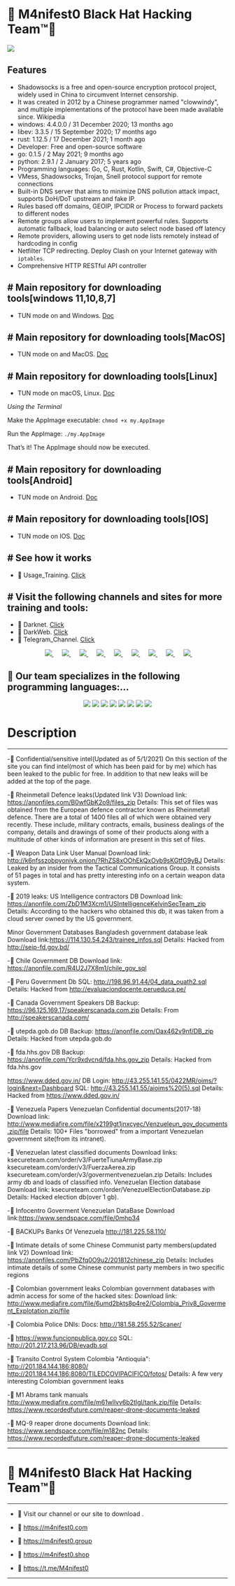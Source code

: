 # 👊 M4nifest0 Black Hat Hacking Team™💪

![](b8976d9a.png)

## Features

- Shadowsocks is a free and open-source encryption protocol project, widely used in China to circumvent Internet censorship.
- It was created in 2012 by a Chinese programmer named "clowwindy", and multiple implementations of the protocol have been made available since. Wikipedia
- windows: 4.4.0.0 / 31 December 2020; 13 months ago
- libev: 3.3.5 / 15 September 2020; 17 months ago
- rust: 1.12.5 / 17 December 2021; 1 month ago
- Developer: Free and open-source software
- go: 0.1.5 / 2 May 2021; 9 months ago
- python: 2.9.1 / 2 January 2017; 5 years ago
- Programming languages: Go, C, Rust, Kotlin, Swift, C#, Objective-C
- VMess, Shadowsocks, Trojan, Snell protocol support for remote connections
- Built-in DNS server that aims to minimize DNS pollution attack impact, supports DoH/DoT upstream and fake IP.
- Rules based off domains, GEOIP, IPCIDR or Process to forward packets to different nodes
- Remote groups allow users to implement powerful rules. Supports automatic fallback, load balancing or auto select node based off latency
- Remote providers, allowing users to get node lists remotely instead of hardcoding in config
- Netfilter TCP redirecting. Deploy Clash on your Internet gateway with `iptables`.
- Comprehensive HTTP RESTful API controller

## # Main repository for downloading tools[windows 11,10,8,7]

- TUN mode on and Windows. [Doc](https://raw.githubusercontent.com/Jigsaw-Code/outline-releases/master/client/stable/Outline-Client.exe)

## # Main repository for downloading tools[MacOS]

- TUN mode on and MacOS. [Doc](https://itunes.apple.com/us/app/outline-app/id1356178125)

## # Main repository for downloading tools[Linux]

- TUN mode on macOS, Linux. [Doc](https://raw.githubusercontent.com/Jigsaw-Code/outline-releases/master/client/stable/Outline-Client.AppImage)

*Using the Terminal*

Make the AppImage executable: `chmod +x my.AppImage`

Run the AppImage: `./my.AppImage`

That’s it! The AppImage should now be executed.

## # Main repository for downloading tools[Android]

- TUN mode on Android. [Doc](https://play.google.com/store/apps/details?id=org.outline.android.client)

## # Main repository for downloading tools[IOS]

- TUN mode on IOS. [Doc](https://itunes.apple.com/us/app/outline-app/id1356177741)

## # See how it works

- 🤡 Usage_Training. [Click](https://t.me/M4nifest0/707) 

## # Visit the following channels and sites for more training and tools:

- 🔞 Darknet. [Click](https://m4nifest0.com)
- 🔞 DarkWeb. [Click](http://afe36vr4gqncdsekksl5ka3xahemj4cpnguj5t7wwp5vxvhff3h5g2qd.onion)
- 🔞 Telegram_Channel. [Click](https://t.me/M4nifest0)


<p align="center">	
</a>&nbsp;&nbsp;&nbsp;&nbsp;
	<a href="https://t.me/M4nifest0">
		<img src="https://img.shields.io/badge/Telegram-%23000000.svg?&style=for-the-badge&logo=Telegram&logoColor=white" />
	</a>&nbsp;&nbsp;&nbsp;&nbsp;
	<a href="https://twitter.com/_M4nifest0_">
		<img src="https://img.shields.io/badge/twitter-%231DA1F2.svg?&style=for-the-badge&logo=twitter&logoColor=white" />
	</a>&nbsp;&nbsp;&nbsp;&nbsp;
	<a href="https://m4nifest0.com">
		<img src="https://img.shields.io/badge/WebSite-%234A154B.svg?&style=for-the-badge&logo=slack&logoColor=white" />
	</a>&nbsp;&nbsp;&nbsp;&nbsp;
	<a href="http://afe36vr4gqncdsekksl5ka3xahemj4cpnguj5t7wwp5vxvhff3h5g2qd.onion/">
		<img src="https://img.shields.io/badge/WebSite-%234A154B.svg?&style=for-the-badge&logo=slack&logoColor=white" />
    </a>&nbsp;&nbsp;&nbsp;&nbsp;
	<a href="https://t.me/M4nifest0">
		<img src="https://img.shields.io/badge/Telegram-%23000000.svg?&style=for-the-badge&logo=Telegram&logoColor=white" />
	</a>&nbsp;&nbsp;&nbsp;&nbsp;
	<a href="https://www.instagram.com/_m4nifest0_/">
		<img src="https://img.shields.io/badge/instagram-%23E4405F.svg?&style=for-the-badge&logo=instagram&logoColor=white" />
	</a>&nbsp;&nbsp;&nbsp;&nbsp;
	<a href="https://www.youtube.com/c/hack4lx">
		<img src="https://img.shields.io/badge/youtube-%23FF0000.svg?&style=for-the-badge&logo=youtube&logoColor=white" />
	</a>&nbsp;&nbsp;&nbsp;&nbsp;
	<a href="https://twitter.com/_M4nifest0_">
		<img src="https://img.shields.io/badge/twitter-%231DA1F2.svg?&style=for-the-badge&logo=twitter&logoColor=white" />
	</a>&nbsp;&nbsp;&nbsp;&nbsp;
	<a href="https://m4nifest0.com">
		<img src="https://img.shields.io/badge/WebSite-%234A154B.svg?&style=for-the-badge&logo=slack&logoColor=white" />
	</a>&nbsp;&nbsp;&nbsp;&nbsp;
</p>

<h2>📌 Our team specializes in the following programming languages:...</h2> 
<p align="center">	
	<img src="https://img.shields.io/badge/node.js%20-%2343853D.svg?&style=for-the-badge&logo=node.js&logoColor=white" />
        <img src="https://img.shields.io/badge/python%20-%2314354C.svg?&style=for-the-badge&logo=python&logoColor=white" />
	<img src="https://img.shields.io/badge/c%23%20-%23239120.svg?&style=for-the-badge&logo=c-sharp&logoColor=white" />
	<img src="https://img.shields.io/badge/java-%23ED8B00.svg?&style=for-the-badge&logo=java&logoColor=white" />
	<img src="https://img.shields.io/badge/php-%23777BB4.svg?&style=for-the-badge&logo=php&logoColor=white" />
	<img src="https://img.shields.io/badge/ruby-%23CC342D.svg?&style=for-the-badge&logo=ruby&logoColor=white" />
	<img src="https://img.shields.io/badge/perl-%2339457E.svg?&style=for-the-badge&logo=perl&logoColor=white" />
	<img src="https://img.shields.io/badge/c++%20-%2300599C.svg?&style=for-the-badge&logo=c%2B%2B&logoColor=white" />
</p>

# Description
*************
-📌 Confidential/sensitive intel(Updated as of 5/1/2021)
On this section of the site you can find intel(most of which has been paid for by me) which has been leaked to the public for free. In addition to that new leaks will be added at the top of the page.

-📌 Rheinmetall Defence leaks(Updated link V3)
Download link: https://anonfiles.com/B0wfGbK2o9/files_zip
Details: This set of files was obtained from the European defence contractor known as Rheinmetall defence. There are a total of 1400 files all of which were obtained very recently. These include, military contracts, emails, business dealings of the company, details and drawings of some of their products along with a multitude of other kinds of information are present in this set of files.

-📌 Weapon Data Link User Manual
Download link: http://k6nfsszobpyoniyk.onion/?RhZS8xOOhEkQxOvb9sKGtfG9yBJ
Details: Leaked by an insider from the Tactical Communications Group. It consists of 51 pages in total and has pretty interesting info on a certain weapon data system.

-📌 2019 leaks:
US Intelligence contractors DB
Download link: https://anonfile.com/ZbD1M3Xcm1/USIntelligenceKelvinSecTeam_zip
Details: According to the hackers who obtained this db, it was taken from a cloud server owned by the US government.

Minor Government Databases
Bangladesh government database leak
Download link:https://114.130.54.243/trainee_infos.sql
Details: Hacked from http://seip-fd.gov.bd/

-📌 Chile Government DB
Download link: https://anonfile.com/R4U2J7X8m1/chile_gov_sql

-📌 Peru Government Db
SQL: http://198.96.91.44/04_data_ouath2.sql
Details: Hacked from http://evaluaciondocente.perueduca.pe/

-📌 Canada Government Speakers DB
Backup: https://96.125.169.17/speakerscanada.com.zip
Details: From http://speakerscanada.com/

-📌 utepda.gob.do DB
Backup: https://anonfile.com/Oax462v9nf/DB_zip
Details: Hacked from utepda.gob.do

-📌 fda.hhs.gov DB
Backup: https://anonfile.com/Ycr9xdvcnd/fda.hhs.gov_zip
Details: Hacked from fda.hhs.gov

https://www.dded.gov.in/ DB
Login: http://43.255.141.55/0422MR/oims/?login&next=Dashboard
SQL: http://43.255.141.55/aioims%20(5).sql
Details: Hacked from https://www.dded.gov.in/

-📌 Venezuela Papers
Venezuelan Confidential documents(2017-18)
Download link: http://www.mediafire.com/file/x2199gt1jnxcyec/Venzueleun_gov_documents.zip/file
Details: 100+ Files "borrowed" from a important Venezuelan government site(from its intranet).

-📌 Venezuelan latest classified documents
Download links: ksecureteam.com/order/v3/FuerteTiunaArmyBase.zip
ksecureteam.com/order/v3/FuerzaAerea.zip
ksecureteam.com/order/v3/govermentvenezuelan.zip
Details: Includes army db and loads of classified info.
Venezuelan Election database
Download link: ksecureteam.com/order/VenezuelElectionDatabase.zip
Details: Hacked election db(over 1 gb).

-📌 Infocentro Goverment Venezuelan DataBase
Download link:https://www.sendspace.com/file/0mhp34

-📌 BACKUPs Banks Of Venezuela
http://181.225.58.110/

-📌 Intimate details of some Chinese Communist party members(updated link V2)
Download link: https://anonfiles.com/PbZfq0O9u2/201812chinese_zip
Details: Includes intimate details of some Chinese communist party members in two specific regions

-📌 Colombian government leaks
Colombian government databases with admin access for some of the hacked sites:
Download link: http://www.mediafire.com/file/6umd2bkts8p4re2/Colombia_Priv8_Goverment_Explotation.zip/file

-📌 Colombia Police DNIs:
Docs: http://181.58.255.52/Scaner/

-📌 https://www.funcionpublica.gov.co
SQL: http://201.217.213.96/DB/evadb.sql

-📌 Transito Control System Colombia "Antioquia":
http://201.184.144.186:8080/
http://201.184.144.186:8080/TILEDCOVIPACIFICO/fotos/
Details: A few very interesting Colombian government leaks

-📌 M1 Abrams tank manuals
http://www.mediafire.com/file/m61wllvv6b2tlgl/tank.zip/file
Details: https://www.recordedfuture.com/reaper-drone-documents-leaked

-📌 MQ-9 reaper drone documents
Download link: https://www.sendspace.com/file/m182nc
Details: https://www.recordedfuture.com/reaper-drone-documents-leaked

----------------------
# 👊 M4nifest0 Black Hat Hacking Team™💪
----------------------
- 📌 Visit our channel or our site to download .

- 🔞 https://m4nifest0.com
- 🔞 https://m4nifest0.group
- 🔞 https://m4nifest0.shop
- 🔞 https://t.me/M4nifest0

----------------------
